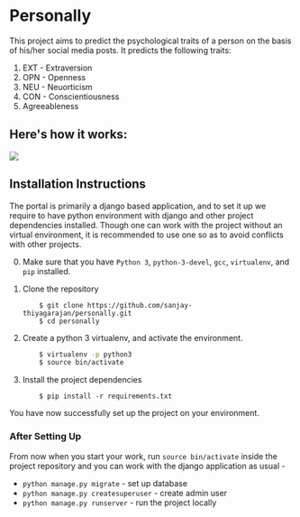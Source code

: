 # Personally
This project aims to predict the psychological traits of a person on the basis of his/her social media posts. It predicts the following traits:
1. EXT - Extraversion
2. OPN - Openness
3. NEU - Neuorticism
4. CON - Conscientiousness
5. Agreeableness
## Here's how it works:
![](https://github.com/sanjay-thiyagarajan/personally/blob/master/images_and_gifs/workflow_1.png)

## Installation Instructions
The portal is primarily a django based application, and to set it up we require to have 
python environment with django and other project dependencies installed. Though one can
work with the project without an virtual environment,  it is recommended to use one so 
as to avoid conflicts with other projects.

0. Make sure that you have `Python 3`, `python-3-devel`, `gcc`, `virtualenv`, and `pip` installed.     
1. Clone the repository

    ```
        $ git clone https://github.com/sanjay-thiyagarajan/personally.git
        $ cd personally
    ```
2. Create a python 3 virtualenv, and activate the environment.
    ```bash
        $ virtualenv -p python3
        $ source bin/activate
    ```   
3. Install the project dependencies
    ```
        $ pip install -r requirements.txt
    ```

You have now successfully set up the project on your environment. 

### After Setting Up
From now when you start your work, run ``source bin/activate`` inside the project repository and you can work with the django application as usual - 

* `python manage.py migrate` - set up database
* `python manage.py createsuperuser` - create admin user
* `python manage.py runserver`  - run the project locally
